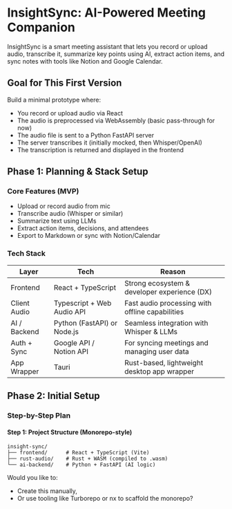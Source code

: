 # InsightSync: AI-Powered Meeting Companion

InsightSync is a smart meeting assistant that lets you record or upload audio, transcribe it, summarize key points using AI, extract action items, and sync notes with tools like Notion and Google Calendar.

## Goal for This First Version

Build a minimal prototype where:

- You record or upload audio via React
- The audio is preprocessed via WebAssembly (basic pass-through for now)
- The audio file is sent to a Python FastAPI server
- The server transcribes it (initially mocked, then Whisper/OpenAI)
- The transcription is returned and displayed in the frontend

## Phase 1: Planning & Stack Setup

### Core Features (MVP)

- Upload or record audio from mic
- Transcribe audio (Whisper or similar)
- Summarize text using LLMs
- Extract action items, decisions, and attendees
- Export to Markdown or sync with Notion/Calendar

### Tech Stack

| Layer          | Tech                        | Reason                                           |
|----------------|-----------------------------|--------------------------------------------------|
| Frontend       | React + TypeScript          | Strong ecosystem & developer experience (DX)     |
| Client Audio   | Typescript + Web Audio API  | Fast audio processing with offline capabilities  |
| AI / Backend   | Python (FastAPI) or Node.js | Seamless integration with Whisper & LLMs         |
| Auth + Sync    | Google API / Notion API     | For syncing meetings and managing user data      |
| App Wrapper    | Tauri                       | Rust-based, lightweight desktop app wrapper      |

## Phase 2: Initial Setup

### Step-by-Step Plan

#### Step 1: Project Structure (Monorepo-style)

```
insight-sync/
├── frontend/      # React + TypeScript (Vite)
├── rust-audio/    # Rust + WASM (compiled to .wasm)
└── ai-backend/    # Python + FastAPI (AI logic)
```

Would you like to:

- Create this manually,
- Or use tooling like Turborepo or nx to scaffold the monorepo?